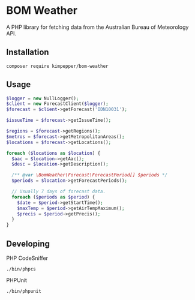 # BOM Weather

A PHP library for fetching data from the Australian Bureau of Meteorology API.

## Installation

```
composer require kimpepper/bom-weather
```

## Usage

```php
$logger = new NullLogger();
$client = new ForecastClient($logger);
$forecast = $client->getForecast('IDN10031');

$issueTime = $forecast->getIssueTime();

$regions = $forecast->getRegions();
$metros = $forecast->getMetropolitanAreas();
$locations = $forecast->getLocations();

foreach ($locations as $location) {
  $aac = $location->getAac();
  $desc = $location->getDescription();

  /** @var \BomWeather\Forecast\ForecastPeriod[] $periods */
  $periods = $location->getForecastPeriods();

  // Usually 7 days of forecast data.
  foreach ($periods as $period) {
    $date = $period->getStartTime();
    $maxTemp = $period->getAirTempMaximum();
    $precis = $period->getPrecis();
  }
}

```

## Developing

PHP CodeSniffer
```
./bin/phpcs
```

PHPUnit

```
./bin/phpunit
```
